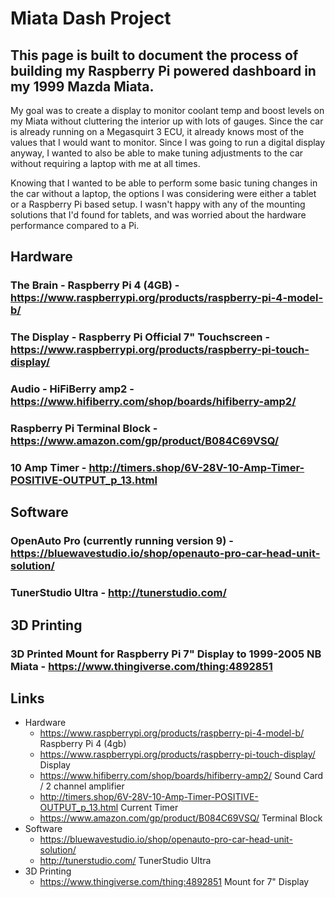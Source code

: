 # Miata Dash Project
## This page is built to document the process of building my Raspberry Pi powered dashboard in my 1999 Mazda Miata.
My goal was to create a display to monitor coolant temp and boost levels on my Miata without cluttering the interior up with lots of gauges. Since the car is already running on a Megasquirt 3 ECU, it already knows most of the values that I would want to monitor. Since I was going to run a digital display anyway, I wanted to also be able to make tuning adjustments to the car without requiring a laptop with me at all times. 

Knowing that I wanted to be able to perform some basic tuning changes in the car without a laptop, the options I was considering were either a tablet or a Raspberry Pi based setup. I wasn't happy with any of the mounting solutions that I'd found for tablets, and was worried about the hardware performance compared to a Pi. 

## Hardware
### The Brain - Raspberry Pi 4 (4GB) - https://www.raspberrypi.org/products/raspberry-pi-4-model-b/

### The Display - Raspberry Pi Official 7" Touchscreen - https://www.raspberrypi.org/products/raspberry-pi-touch-display/

### Audio - HiFiBerry amp2 - https://www.hifiberry.com/shop/boards/hifiberry-amp2/

### Raspberry Pi Terminal Block - https://www.amazon.com/gp/product/B084C69VSQ/

### 10 Amp Timer - http://timers.shop/6V-28V-10-Amp-Timer-POSITIVE-OUTPUT_p_13.html

## Software
### OpenAuto Pro (currently running version 9) - https://bluewavestudio.io/shop/openauto-pro-car-head-unit-solution/ 

### TunerStudio Ultra - http://tunerstudio.com/

## 3D Printing
### 3D Printed Mount for Raspberry Pi 7" Display to 1999-2005 NB Miata - https://www.thingiverse.com/thing:4892851

## Links
- Hardware
  - https://www.raspberrypi.org/products/raspberry-pi-4-model-b/ Raspberry Pi 4 (4gb)
  - https://www.raspberrypi.org/products/raspberry-pi-touch-display/ Display
  - https://www.hifiberry.com/shop/boards/hifiberry-amp2/ Sound Card / 2 channel amplifier
  - http://timers.shop/6V-28V-10-Amp-Timer-POSITIVE-OUTPUT_p_13.html Current Timer
  - https://www.amazon.com/gp/product/B084C69VSQ/ Terminal Block 
- Software
  - https://bluewavestudio.io/shop/openauto-pro-car-head-unit-solution/
  - http://tunerstudio.com/ TunerStudio Ultra
- 3D Printing
  - https://www.thingiverse.com/thing:4892851 Mount for 7" Display





